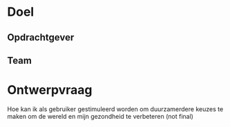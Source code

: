 # Doel
## Opdrachtgever

## Team

# Ontwerpvraag
Hoe kan ik als gebruiker gestimuleerd worden om duurzamerdere keuzes te maken om de wereld en mijn gezondheid te verbeteren (not final)
